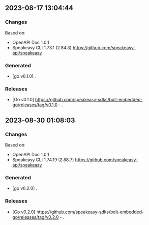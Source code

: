 

## 2023-08-17 13:04:44
### Changes
Based on:
- OpenAPI Doc 1.0.1 
- Speakeasy CLI 1.73.1 (2.84.3) https://github.com/speakeasy-api/speakeasy
### Generated
- [go v0.1.0] .
### Releases
- [Go v0.1.0] https://github.com/speakeasy-sdks/bolt-embedded-go/releases/tag/v0.1.0 - .

## 2023-08-30 01:08:03
### Changes
Based on:
- OpenAPI Doc 1.0.1 
- Speakeasy CLI 1.74.19 (2.88.7) https://github.com/speakeasy-api/speakeasy
### Generated
- [go v0.2.0] .
### Releases
- [Go v0.2.0] https://github.com/speakeasy-sdks/bolt-embedded-go/releases/tag/v0.2.0 - .
